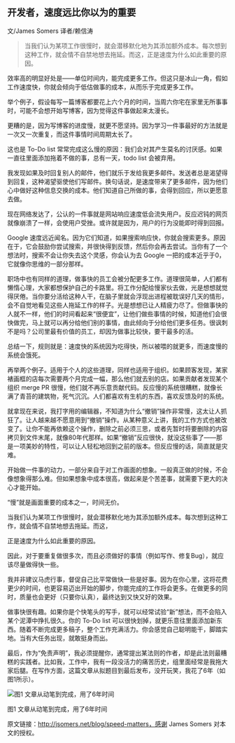 ## 开发者，速度远比你以为的重要

文/James Somers      译者/赖信涛

>当我们认为某项工作很慢时，就会潜移默化地为其添加额外成本。每次想到这种工作，就会情不自禁地想去拖延。而这，正是速度为什么如此重要的原因。

效率高的明显好处是——单位时间内，能完成更多工作。但这只是冰山一角，假如工作速度快，你就会倾向于低估做事的成本，从而乐于完成更多工作。

举个例子，假设每写一篇博客都要花上六个月的时间，当周六你宅在家里无所事事时，可能不会想开始写博客，因为觉得这件事做起来太漫长。

更糟的是，因为写博客的进度慢，就更不愿坚持。因为学习一件事最好的方法就是一次又一次重复，而这件事情时间周期太长了。

这也是 To-Do list 常常完成这么慢的原因：我们会对其产生莫名的讨厌感。如果一直往里面添加拖着不做的事，总有一天，todo list 会被弃用。

我发现如果及时回复别人的邮件，他们就乐于发给我更多邮件。发送者总是渴望得到回复，这种渴望驱使他们写邮件。换句话说，是速度带来了更多邮件，因为他们心中做好这种信息交换的成本。他们知道自己所做的事，会得到回应，所以更愿意去做。

现在网络发达了，公认的一件事就是网站响应速度低会流失用户。反应迟钝的网页就像崩溃了一样，会使用户受挫。或许就是因为，用户的行为没能即时得到回报。

Google 速度远近闻名。因为它们知道，如果搜索响应快，你就会搜索更多。原因在于，它会鼓励你尝试搜索，并很快得到反馈，然后你会再去尝试。当你有了一个想法时，搜索不会让你失去这个灵感，你会认为去 Google 一把的成本近乎于0，它就像你思维的一部分那样。

职场中也有同样的道理，做事快的员工会被分配更多工作。道理很简单，人们都有懒惰心理，大家都想保护自己的卡路里。将工作分配给慢家伙去做，光是想想就觉得厌倦。当你要分活给这种人干，在脑子里就会浮现出进程被耽误好几天的情形，会不自觉地看见这些人拖延工作的样子。光是想想已让人精疲力尽了。但做事快的人就不一样，他们的时间看起来“很便宜”，让他们做些事情的时候，知道他们会很快做完，马上就可以再分给他们别的事情，由此倾向于分给他们更多任务。很讽刺不是吗？公司里最有价值的员工，却因为做事比较快，要干最多的活。

总结一下，规则就是：速度快的系统因为吃得快，所以被喂的就更多，而速度慢的系统会饿死。

再举两个例子。适用于个人的这些道理，同样也适用于组织。如果顾客发现，某家裱画框的店每次需要两个月完成一幅，那么他们就去别的店。如果贡献者发现某个组织 merge PR 很慢，他们就不再乐意贡献代码。反应慢的系统很糟糕，就像长满了青苔的建筑物，死气沉沉。人们都喜欢有生机的东西，喜欢反馈及时的系统。

就拿现在来说，我打字用的编辑器，不知道为什么“撤销”操作非常慢，这太让人抓狂了。让人越来越不愿意用到“撤销”操作。从某种意义上讲，我的工作方式也被改变了。让你不能再依赖这个操作，删除之前必须三思，或者先暂时将要删除的内容拷贝到文件末尾，就像80年代那样。如果“撤销”反应很快，就没这些事了——那是一项美妙的特性，可以让人轻松地回到之前的版本。但反应慢的话，简直就是灾难。

开始做一件事的动力，一部分来自于对工作画面的想象。一般真正做的时候，不会像想象得那么难。但如果想象中成本很高，做起来是个苦差事，就需要下更大的决心才能开始。

“慢”就是画面重要的成本之一，时间无价。

当我们认为某项工作很慢时，就会潜移默化地为其添加额外成本。每次想到这种工作，就会情不自禁地想去拖延。而这，

正是速度为什么如此重要的原因。

因此，对于要重复做很多次，而且必须做好的事情（例如写作、修复Bug），就应该尽量做得快一些。

我并非建议马虎行事，督促自己比平常做快一些是好事。因为在你心里，这将花费更少的时间，也更容易迈出开始的脚步，你能完成的工作将会更多。在做更多的同时，质量也会更好（只要你认真），最终达到又快又好的效果。

做事快很有趣。如果你是个快笔头的写手，就可以经常试验“新”想法，而不会陷入某个泥潭中挣扎很久。你的 To-Do list 可以很快划掉，就更乐意往里面添加新东西。随着不断完成更多稿子，整个工作充满活力。你会感觉自己聪明能干，脚踏实地。当有大任务出现，就敢挺身而出。

最后，作为“免责声明”，我必须提醒你，通常提出某法则的作者，却是此法则最糟糕的实践者。比如我，工作中，我有一段没活力的痛苦历史，组里面经常是我拖大家后腿。在写作方面，这篇文章从拟题目到最后发布，没开玩笑，我花了6年（如图1所示）。

<img src="http://ipad-cms.csdn.net/cms/attachment/201603/56d502bdd3128.jpg" alt="图1 文章从动笔到完成，用了6年时间" title="图1 文章从动笔到完成，用了6年时间" />

图1 文章从动笔到完成，用了6年时间

原文链接：http://jsomers.net/blog/speed-matters，感谢 James Somers 对本文的授权。